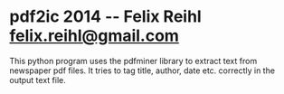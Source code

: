 pdf2ic
2014 -- Felix Reihl <felix.reihl@gmail.com>
======

This python program uses the pdfminer library to extract text from newspaper pdf files. It tries to tag title, author, date etc. correctly in the output text file.
